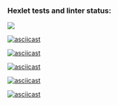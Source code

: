 ### Hexlet tests and linter status:
<a href="https://codeclimate.com/github/Jeddsenn/java-project-lvl1/maintainability"><img src="https://api.codeclimate.com/v1/badges/7c1d8a34c01a66f2c6b5/maintainability" /></a>


[![asciicast](https://asciinema.org/a/I7KjCo2HoART0xnu3xVjNKAqr.svg)](https://asciinema.org/a/I7KjCo2HoART0xnu3xVjNKAqr)

[![asciicast](https://asciinema.org/a/JQDjDChzpyZd1zhGSvPptHe7a.svg)](https://asciinema.org/a/JQDjDChzpyZd1zhGSvPptHe7a)

[![asciicast](https://asciinema.org/a/odsZH2UBrhZvmfpRKMLBuHCl2.svg)](https://asciinema.org/a/odsZH2UBrhZvmfpRKMLBuHCl2)

[![asciicast](https://asciinema.org/a/KYKE3YOn6ieClRPfC5a4dqXlh.svg)](https://asciinema.org/a/KYKE3YOn6ieClRPfC5a4dqXlh)

[![asciicast](https://asciinema.org/a/7WAEqjL1Ynd9mqaKhGUgW9jEZ.svg)](https://asciinema.org/a/7WAEqjL1Ynd9mqaKhGUgW9jEZ)
